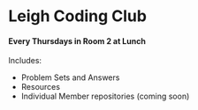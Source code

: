 # Leigh Coding Club
#### Every Thursdays in Room 2 at Lunch
Includes:
<br> 
+ Problem Sets and Answers
+ Resources
+ Individual Member repositories (coming soon)
